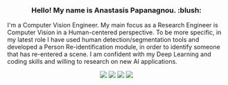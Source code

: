 <!-- - 👋 Hi, I’m @anastasispk
- 👀 I’m interested in ...
- 🌱 I’m currently learning ...
- 💞️ I’m looking to collaborate on ...
- 📫 How to reach me ... -->

<!---
anastasispk/anastasispk is a ✨ special ✨ repository because its `README.md` (this file) appears on your GitHub profile.
You can click the Preview link to take a look at your changes.
--->
<h3 align=center>
Hello! My name is Anastasis Papanagnou. :blush: 
</h3>

I'm a Computer Vision Engineer. My main focus as a Research Engineer is Computer Vision in a Human-centered perspective. To be more specific, in my latest role I have used human detection/segmentation tools and developed a Person Re-identification module, in order to identify someone that has re-entered a scene.  I am confident with my Deep Learning and coding skills and willing to research on new AI applications.

<p align=center>
  <a target="_blank" href="https://www.linkedin.com/in/anastasispk/"><img src="https://img.shields.io/badge/-LinkedIn-0077B5?style=for-the-badge&logo=Linkedin&logoColor=white"></img></a>
  <a target="_blank" href="https://www.researchgate.net/profile/Anastasis-Papanagnou"><img src="https://img.shields.io/badge/-Researchgate-00ccbb?style=for-the-badge&logo=Researchgate&logoColor=white"></img></a>
  <a target="_blank" href="https://scholar.google.com/citations?user=vwmstnYAAAAJ&hl=el"><img src="https://img.shields.io/badge/-Google Scholar-326ac5?style=for-the-badge&logo=Google-Scholar&logoColor=white"></img></a>
  <a target="_blank" href="https://drive.google.com/file/d/1gm5V64Ek2AJUCt7uAXNMCqbbJtvPeaqD/view?usp=share_link"><img src="https://img.shields.io/badge/bio.link-000000%7D?style=for-the-badge&logo=biolink&logoColor=white"></img></a>
</p>
